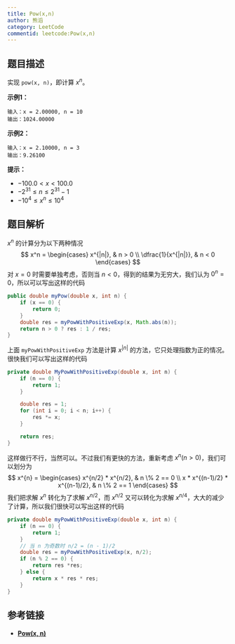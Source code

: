 ```yaml
---
title: Pow(x,n)
author: 熊滔
category: LeetCode
commentid: leetcode:Pow(x,n)
---
```


## 题目描述

实现 `pow(x, n)`，即计算 $x^n$。

**示例1：**

```
输入：x = 2.00000, n = 10
输出：1024.00000
```

**示例2：**

```
输入：x = 2.10000, n = 3
输出：9.26100
```

**提示：**

- $-100.0 < x < 100.0$
- $-2^{31} \leq n \leq 2^{31} - 1$
- $-10^4 \leq x^n \leq 10^4$

## 题目解析

$x^n$ 的计算分为以下两种情况
$$
x^n = 
\begin{cases}
x^{|n|}, & n > 0 \\
\dfrac{1}{x^{|n|}}, & n < 0
\end{cases}
$$
对 $x = 0$ 时需要单独考虑，否则当 $n < 0$，得到的结果为无穷大，我们认为 $0^n = 0$，所以可以写出这样的代码

```java
public double myPow(double x, int n) {
    if (x == 0) {
        return 0;
    }
    double res = myPowWithPositiveExp(x, Math.abs(n));
    return n > 0 ? res : 1 / res;
}
```

上面 `myPowWithPositiveExp` 方法是计算 $x^{|n|}$ 的方法，它只处理指数为正的情况。很快我们可以写出这样的代码

```java
private double MyPowWithPositiveExp(double x, int n) {
    if (n == 0) {
        return 1;
    }

    double res = 1;
    for (int i = 0; i < n; i++) {
        res *= x;
    }

    return res;
}
```

这样做行不行，当然可以。不过我们有更快的方法，重新考虑  $x^n(n>0)$，我们可以划分为
$$
x^{n} = 
\begin{cases}
x^{n/2} * x^{n/2}, & n \% 2 == 0 \\
x * x^{(n-1)/2} * x^{(n-1)/2}, & n \% 2 == 1
\end{cases}
$$
我们把求解  $x^n$ 转化为了求解 $x^{n/2}$，而 $x^{n/2}$ 又可以转化为求解 $x^{n/4}$，大大的减少了计算，所以我们很快可以写出这样的代码

```java
private double myPowWithPositiveExp(double x, int n) {
    if (n == 0) {
        return 1;
    }
    // 当 n 为奇数时 n/2 = (n - 1)/2
    double res = myPowWithPositiveExp(x, n/2);
    if (n % 2 == 0) {
        return res *res;
    } else {
        return x * res * res;
    }
}
```

## 参考链接

- #### [Pow(x, n)](https://leetcode-cn.com/problems/powx-n/)

